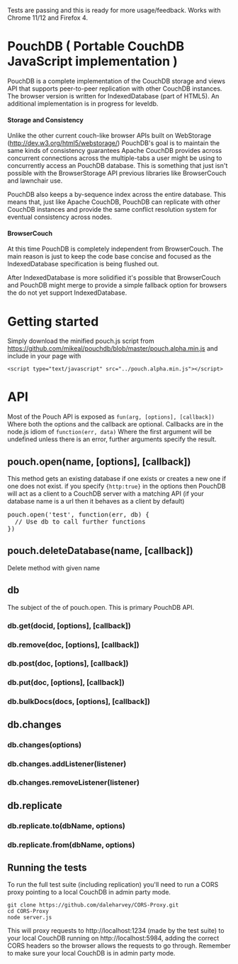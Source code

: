 Tests are passing and this is ready for more usage/feedback. Works with Chrome 11/12 and Firefox 4.

# PouchDB ( Portable CouchDB JavaScript implementation )

PouchDB is a complete implementation of the CouchDB storage and views API that supports peer-to-peer replication with other CouchDB instances. The browser version is written for IndexedDatabase (part of HTML5). An additional implementation is in progress for leveldb.

#### Storage and Consistency

Unlike the other current couch-like browser APIs built on WebStorage (http://dev.w3.org/html5/webstorage/) PouchDB's goal is to maintain the same kinds of consistency guarantees Apache CouchDB provides across concurrent connections across the multiple-tabs a user might be using to concurrently access an PouchDB database. This is something that just isn't possible with the BrowserStorage API previous libraries like BrowserCouch and lawnchair use.

PouchDB also keeps a by-sequence index across the entire database. This means that, just like Apache CouchDB, PouchDB can replicate with other CouchDB instances and provide the same conflict resolution system for eventual consistency across nodes.

#### BrowserCouch

At this time PouchDB is completely independent from BrowserCouch. The main reason is just to keep the code base concise and focused as the IndexedDatabase specification is being flushed out.

After IndexedDatabase is more solidified it's possible that BrowserCouch and PouchDB might merge to provide a simple fallback option for browsers the do not yet support IndexedDatabase.

# Getting started

Simply download the minified pouch.js script from https://github.com/mikeal/pouchdb/blob/master/pouch.alpha.min.js and include in your page with

    <script type="text/javascript" src="../pouch.alpha.min.js"></script>

# API

Most of the Pouch API is exposed as `fun(arg, [options], [callback])` Where both the options and the callback are optional. Callbacks are in the node.js idiom of `function(err, data)` Where the first argument will be undefined unless there is an error, further arguments specify the result.

## pouch.open(name, [options], [callback])

This method gets an existing database if one exists or creates a new one if one does not exist. if you specify `{http:true}` in the options then PouchDB will act as a client to a CouchDB server with a matching API (if your database name is a url then it behaves as a client by default)

<pre>
pouch.open('test', function(err, db) {
  // Use db to call further functions
})
</pre>

## pouch.deleteDatabase(name, [callback])

Delete method with given name

## db

The subject of the of pouch.open. This is primary PouchDB API.

### db.get(docid, [options], [callback])

### db.remove(doc, [options], [callback])

### db.post(doc, [options], [callback])

### db.put(doc, [options], [callback])

### db.bulkDocs(docs, [options], [callback])

## db.changes

### db.changes(options)

### db.changes.addListener(listener)

### db.changes.removeListener(listener)

## db.replicate

### db.replicate.to(dbName, options)

### db.replicate.from(dbName, options)



## Running the tests

To run the full test suite (including replication) you'll need to run a CORS proxy
pointing to a local CouchDB in admin party mode.

    git clone https://github.com/daleharvey/CORS-Proxy.git
    cd CORS-Proxy
    node server.js

This will proxy requests to http://localhost:1234 (made by the test suite) to
your local CouchDB running on http://localhost:5984, adding the correct CORS
headers so the browser allows the requests to go through. Remember to make sure
your local CouchDB is in admin party mode.
